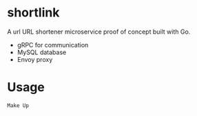 # shortlink

A url URL shortener microservice proof of concept built with Go.
* gRPC for communication
* MySQL database
* Envoy proxy
# Usage
``Make Up``
